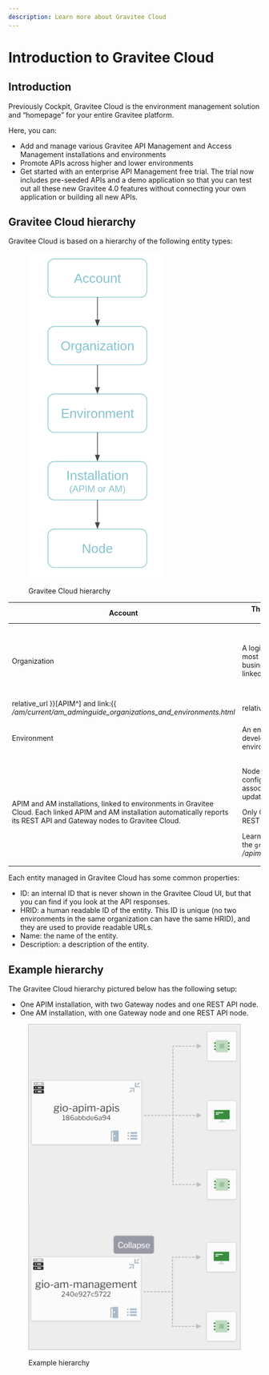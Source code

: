```yaml
---
description: Learn more about Gravitee Cloud
---
```


# Introduction to Gravitee Cloud

## Introduction

Previously Cockpit, Gravitee Cloud is the environment management solution and “homepage” for your entire Gravitee platform.

Here, you can:

* Add and manage various Gravitee API Management and Access Management installations and environments
* Promote APIs across higher and lower environments
* Get started with an enterprise API Management free trial. The trial now includes pre-seeded APIs and a demo application so that you can test out all these new Gravitee 4.0 features without connecting your own application or building all new APIs.

## Gravitee Cloud hierarchy

Gravitee Cloud is based on a hierarchy of the following entity types:

<figure><img src=".gitbook/assets/image (1).png" alt=""><figcaption><p>Gravitee Cloud hierarchy</p></figcaption></figure>

| Account                                                                                                                                                                           | The top level entity, your company. One user can have multiple accounts.                                                                                                                                                                                                                                                                                                                                                                              |                                                                                                                                                                                                                                                                                                                                                                                                       |
| --------------------------------------------------------------------------------------------------------------------------------------------------------------------------------- | ----------------------------------------------------------------------------------------------------------------------------------------------------------------------------------------------------------------------------------------------------------------------------------------------------------------------------------------------------------------------------------------------------------------------------------------------------- | ----------------------------------------------------------------------------------------------------------------------------------------------------------------------------------------------------------------------------------------------------------------------------------------------------------------------------------------------------------------------------------------------------- |
| Organization                                                                                                                                                                      | A logical part of your company in the way that makes most sense in your setup, for example a region or business unit. There can be multiple organizations linked to one account.                                                                                                                                                                                                                                                                      | <p>The organization and environment entities defined in Gravitee Cloud are equivalent to the same entities in APIM and AM, including the roles you can define for them (for example, the <code>ORGNIZATION_OWNER</code> role exists in both APIM and AM).</p><p>Learn more about organizations and environments in link:{{ <em>/apim/3.x/apim_adminguide_organizations_and_environments.html</em></p> |
| relative\_url \}}\[APIM^] and link:\{{ _/am/current/am\_adminguide\_organizations\_and\_environments.html_                                                                        | relative\_url \}}\[AM^].                                                                                                                                                                                                                                                                                                                                                                                                                              |                                                                                                                                                                                                                                                                                                                                                                                                       |
| Environment                                                                                                                                                                       | An environment in an IT infrastructure, such as development or production. There can be multiple environments linked to one organization.                                                                                                                                                                                                                                                                                                             | <p>Installation</p><p>Node</p>                                                                                                                                                                                                                                                                                                                                                                        |
| APIM and AM installations, linked to environments in Gravitee Cloud. Each linked APIM and AM installation automatically reports its REST API and Gateway nodes to Gravitee Cloud. | <p>Nodes can belong to multiple environments. You can configure the organizations and environments associated with Gateway nodes in APIM and AM, by updating the Gateway configuration files.</p><p>Only Gateway nodes are configurable in this way, not REST API nodes.</p><p>Learn more about updating a Gateway configuration in the <code>gravitee.yml</code> file in link:{{ <em>/apim/3.x/apim_installguide_gateway_configuration.html</em></p> | relative\_url \}}\[APIM^] and link:\{{ _/am/current/am\_installguide\_gateway\_configuration.html_                                                                                                                                                                                                                                                                                                    |

Each entity managed in Gravitee Cloud has some common properties:

* ID: an internal ID that is never shown in the Gravitee Cloud UI, but that you can find if you look at the API responses.
* HRID: a human readable ID of the entity. This ID is unique (no two environments in the same organization can have the same HRID), and they are used to provide readable URLs.
* Name: the name of the entity.
* Description: a description of the entity.

## Example hierarchy

The Gravitee Cloud hierarchy pictured below has the following setup:

* One APIM installation, with two Gateway nodes and one REST API node.
* One AM installation, with one Gateway node and one REST API node.

<figure><img src=".gitbook/assets/image.png" alt=""><figcaption><p>Example hierarchy</p></figcaption></figure>
